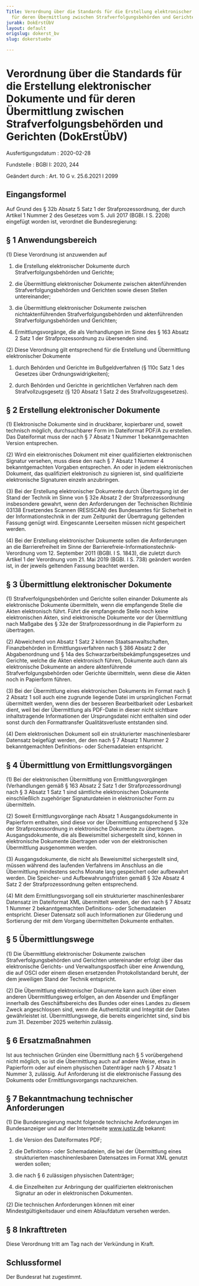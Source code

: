 ```yaml
---
Title: Verordnung über die Standards für die Erstellung elektronischer Dokumente und
  für deren Übermittlung zwischen Strafverfolgungsbehörden und Gerichten
jurabk: DokErstÜbV
layout: default
origslug: dokerst_bv
slug: dokerstuebv

---
```


# Verordnung über die Standards für die Erstellung elektronischer Dokumente und für deren Übermittlung zwischen Strafverfolgungsbehörden und Gerichten (DokErstÜbV)

Ausfertigungsdatum
:   2020-02-28

Fundstelle
:   BGBl I: 2020, 244

Geändert durch
:   Art. 10 G v. 25.6.2021 I 2099


## Eingangsformel

Auf Grund des § 32b Absatz 5 Satz 1 der Strafprozessordnung, der durch Artikel 1 Nummer 2 des Gesetzes vom 5. Juli 2017 (BGBl. I S. 2208) eingefügt worden ist, verordnet die Bundesregierung:


## § 1 Anwendungsbereich

(1) Diese Verordnung ist anzuwenden auf

1.  die Erstellung elektronischer Dokumente durch Strafverfolgungsbehörden und Gerichte;


2.  die Übermittlung elektronischer Dokumente zwischen aktenführenden Strafverfolgungsbehörden und Gerichten sowie diesen Stellen untereinander;


3.  die Übermittlung elektronischer Dokumente zwischen nichtaktenführenden Strafverfolgungsbehörden und aktenführenden Strafverfolgungsbehörden und Gerichten;


4.  Ermittlungsvorgänge, die als Verhandlungen im Sinne des § 163 Absatz 2 Satz 1 der Strafprozessordnung zu übersenden sind.




(2) Diese Verordnung gilt entsprechend für die Erstellung und Übermittlung elektronischer Dokumente

1.  durch Behörden und Gerichte im Bußgeldverfahren (§ 110c Satz 1 des Gesetzes über Ordnungswidrigkeiten);


2.  durch Behörden und Gerichte in gerichtlichen Verfahren nach dem Strafvollzugsgesetz (§ 120 Absatz 1 Satz 2 des Strafvollzugsgesetzes).





## § 2 Erstellung elektronischer Dokumente

(1) Elektronische Dokumente sind in druckbarer, kopierbarer und, soweit technisch möglich, durchsuchbarer Form im Dateiformat PDF/A zu erstellen. Das Dateiformat muss der nach § 7 Absatz 1 Nummer 1 bekanntgemachten Version entsprechen.

(2) Wird ein elektronisches Dokument mit einer qualifizierten elektronischen Signatur versehen, muss diese den nach § 7 Absatz 1 Nummer 4 bekanntgemachten Vorgaben entsprechen. An oder in jedem elektronischen Dokument, das qualifiziert elektronisch zu signieren ist, sind qualifizierte elektronische Signaturen einzeln anzubringen.

(3) Bei der Erstellung elektronischer Dokumente durch Übertragung ist der Stand der Technik im Sinne von § 32e Absatz 2 der Strafprozessordnung insbesondere gewahrt, wenn den Anforderungen der Technischen Richtlinie 03138 Ersetzendes Scannen (RESISCAN) des Bundesamtes für Sicherheit in der Informationstechnik in der zum Zeitpunkt der Übertragung geltenden Fassung genügt wird. Eingescannte Leerseiten müssen nicht gespeichert werden.

(4) Bei der Erstellung elektronischer Dokumente sollen die Anforderungen an die Barrierefreiheit im Sinne der Barrierefreie-Informationstechnik-Verordnung vom 12. September 2011 (BGBl. I S. 1843), die zuletzt durch Artikel 1 der Verordnung vom 21. Mai 2019 (BGBl. I S. 738) geändert worden ist, in der jeweils geltenden Fassung beachtet werden.


## § 3 Übermittlung elektronischer Dokumente

(1) Strafverfolgungsbehörden und Gerichte sollen einander Dokumente als elektronische Dokumente übermitteln, wenn die empfangende Stelle die Akten elektronisch führt. Führt die empfangende Stelle noch keine elektronischen Akten, sind elektronische Dokumente vor der Übermittlung nach Maßgabe des § 32e der Strafprozessordnung in die Papierform zu übertragen.

(2) Abweichend von Absatz 1 Satz 2 können Staatsanwaltschaften, Finanzbehörden in Ermittlungsverfahren nach § 386 Absatz 2 der Abgabenordnung und § 14a des Schwarzarbeitsbekämpfungsgesetzes und Gerichte, welche die Akten elektronisch führen, Dokumente auch dann als elektronische Dokumente an andere aktenführende Strafverfolgungsbehörden oder Gerichte übermitteln, wenn diese die Akten noch in Papierform führen.

(3) Bei der Übermittlung eines elektronischen Dokuments im Format nach § 2 Absatz 1 soll auch eine zugrunde liegende Datei im ursprünglichen Format übermittelt werden, wenn dies der besseren Bearbeitbarkeit oder Lesbarkeit dient, weil bei der Übermittlung als PDF-Datei in dieser nicht sichtbare inhaltstragende Informationen der Ursprungsdatei nicht enthalten sind oder sonst durch den Formattransfer Qualitätsverluste entstanden sind.

(4) Dem elektronischen Dokument soll ein strukturierter maschinenlesbarer Datensatz beigefügt werden, der den nach § 7 Absatz 1 Nummer 2 bekanntgemachten Definitions- oder Schemadateien entspricht.


## § 4 Übermittlung von Ermittlungsvorgängen

(1) Bei der elektronischen Übermittlung von Ermittlungsvorgängen (Verhandlungen gemäß § 163 Absatz 2 Satz 1 der Strafprozessordnung) nach § 3 Absatz 1 Satz 1 sind sämtliche elektronischen Dokumente einschließlich zugehöriger Signaturdateien in elektronischer Form zu übermitteln.

(2) Soweit Ermittlungsvorgänge nach Absatz 1 Ausgangsdokumente in Papierform enthalten, sind diese vor der Übermittlung entsprechend § 32e der Strafprozessordnung in elektronische Dokumente zu übertragen. Ausgangsdokumente, die als Beweismittel sichergestellt sind, können in elektronische Dokumente übertragen oder von der elektronischen Übermittlung ausgenommen werden.

(3) Ausgangsdokumente, die nicht als Beweismittel sichergestellt sind, müssen während des laufenden Verfahrens im Anschluss an die Übermittlung mindestens sechs Monate lang gespeichert oder aufbewahrt werden. Die Speicher- und Aufbewahrungsfristen gemäß § 32e Absatz 4 Satz 2 der Strafprozessordnung gelten entsprechend.

(4) Mit dem Ermittlungsvorgang soll ein strukturierter maschinenlesbarer Datensatz im Dateiformat XML übermittelt werden, der den nach § 7 Absatz 1 Nummer 2 bekanntgemachten Definitions- oder Schemadateien entspricht. Dieser Datensatz soll auch Informationen zur Gliederung und Sortierung der mit dem Vorgang übermittelten Dokumente enthalten.


## § 5 Übermittlungswege

(1) Die Übermittlung elektronischer Dokumente zwischen Strafverfolgungsbehörden und Gerichten untereinander erfolgt über das elektronische Gerichts- und Verwaltungspostfach über eine Anwendung, die auf OSCI oder einem diesen ersetzenden Protokollstandard beruht, der dem jeweiligen Stand der Technik entspricht.

(2) Die Übermittlung elektronischer Dokumente kann auch über einen anderen Übermittlungsweg erfolgen, an den Absender und Empfänger innerhalb des Geschäftsbereichs des Bundes oder eines Landes zu diesem Zweck angeschlossen sind, wenn die Authentizität und Integrität der Daten gewährleistet ist. Übermittlungswege, die bereits eingerichtet sind, sind bis zum 31. Dezember 2025 weiterhin zulässig.


## § 6 Ersatzmaßnahmen

Ist aus technischen Gründen eine Übermittlung nach § 5 vorübergehend nicht möglich, so ist die Übermittlung auch auf andere Weise, etwa in Papierform oder auf einem physischen Datenträger nach § 7 Absatz 1 Nummer 3, zulässig. Auf Anforderung ist die elektronische Fassung des Dokuments oder Ermittlungsvorgangs nachzureichen.


## § 7 Bekanntmachung technischer Anforderungen

(1) Die Bundesregierung macht folgende technische Anforderungen im Bundesanzeiger und auf der Internetseite www.justiz.de bekannt:

1.  die Version des Dateiformates PDF;


2.  die Definitions- oder Schemadateien, die bei der Übermittlung eines strukturierten maschinenlesbaren Datensatzes im Format XML genutzt werden sollen;


3.  die nach § 6 zulässigen physischen Datenträger;


4.  die Einzelheiten zur Anbringung der qualifizierten elektronischen Signatur an oder in elektronischen Dokumenten.




(2) Die technischen Anforderungen können mit einer Mindestgültigkeitsdauer und einem Ablaufdatum versehen werden.


## § 8 Inkrafttreten

Diese Verordnung tritt am Tag nach der Verkündung in Kraft.


## Schlussformel

Der Bundesrat hat zugestimmt.

